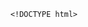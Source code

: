 
		<!DOCTYPE html>
<html>
    <head>
        <meta charset="utf-8">
        <title>New webpage</title>
    </head>
    <body>
<script>
<nav id="site-navigation" class="main-navigation" role="navigation">
	<button class="menu-toggle" aria-controls="top-menu" aria-expanded="false">Menu</button>
	<div class="menu-menu-1-container"><ul id="top-menu" class="menu"><li id="menu-item-448" class="menu-item menu-item-type-post_type menu-item-object-page menu-item-home current-menu-item page_item page-item-445 current_page_item menu-item-448"><a href="https://pricelessgemtravel.com/" aria-current="page">Home</a></li>
<li id="menu-item-132" class="menu-item menu-item-type-post_type menu-item-object-page menu-item-132"><a href="https://pricelessgemtravel.com/about/">About</a></li>
<li id="menu-item-583" class="menu-item menu-item-type-post_type menu-item-object-page menu-item-583"><a href="https://pricelessgemtravel.com/what-are-my-specialties/">Services</a></li>
<li id="menu-item-584" class="menu-item menu-item-type-post_type menu-item-object-page menu-item-584"><a href="https://pricelessgemtravel.com/fees/">Fees</a></li>
<li id="menu-item-571" class="menu-item menu-item-type-post_type menu-item-object-page menu-item-571"><a href="https://pricelessgemtravel.com/who-ive-helped/">Testimonials</a></li>
<li id="menu-item-567" class="menu-item menu-item-type-post_type menu-item-object-page menu-item-567"><a href="https://pricelessgemtravel.com/contact-2/">Contact</a></li>
</ul></div>	</nav>

    </body>
</html>




